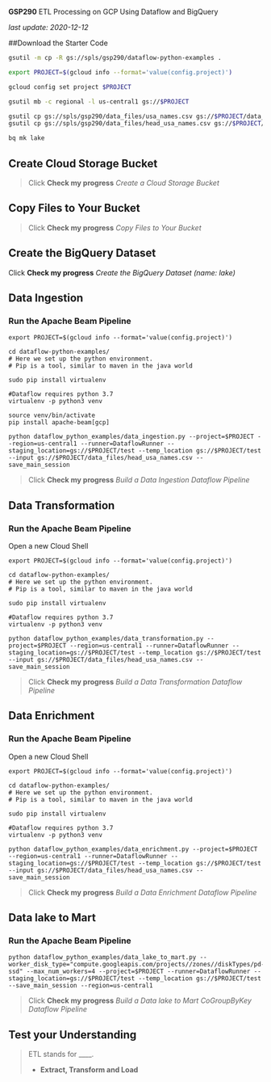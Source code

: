 **GSP290** ETL Processing on GCP Using Dataflow and BigQuery

_last update: 2020-12-12_

##Download the Starter Code

```bash
gsutil -m cp -R gs://spls/gsp290/dataflow-python-examples .

export PROJECT=$(gcloud info --format='value(config.project)')

gcloud config set project $PROJECT

gsutil mb -c regional -l us-central1 gs://$PROJECT

gsutil cp gs://spls/gsp290/data_files/usa_names.csv gs://$PROJECT/data_files/
gsutil cp gs://spls/gsp290/data_files/head_usa_names.csv gs://$PROJECT/data_files/

bq mk lake

```
## Create Cloud Storage Bucket

> Click **Check my progress** 
> *Create a Cloud Storage Bucket*

## Copy Files to Your Bucket

> Click **Check my progress**
> *Copy Files to Your Bucket*

## Create the BigQuery Dataset

Click **Check my progress** *Create the BigQuery Dataset (name: lake)*


## Data Ingestion
### Run the Apache Beam Pipeline

```
export PROJECT=$(gcloud info --format='value(config.project)')

cd dataflow-python-examples/
# Here we set up the python environment.
# Pip is a tool, similar to maven in the java world

sudo pip install virtualenv

#Dataflow requires python 3.7
virtualenv -p python3 venv

source venv/bin/activate
pip install apache-beam[gcp]

python dataflow_python_examples/data_ingestion.py --project=$PROJECT --region=us-central1 --runner=DataflowRunner --staging_location=gs://$PROJECT/test --temp_location gs://$PROJECT/test --input gs://$PROJECT/data_files/head_usa_names.csv --save_main_session

```

> Click **Check my progress**
> *Build a Data Ingestion Dataflow Pipeline*


## Data Transformation
### Run the Apache Beam Pipeline

Open a new Cloud Shell

```
export PROJECT=$(gcloud info --format='value(config.project)')

cd dataflow-python-examples/
# Here we set up the python environment.
# Pip is a tool, similar to maven in the java world

sudo pip install virtualenv

#Dataflow requires python 3.7
virtualenv -p python3 venv

python dataflow_python_examples/data_transformation.py --project=$PROJECT --region=us-central1 --runner=DataflowRunner --staging_location=gs://$PROJECT/test --temp_location gs://$PROJECT/test --input gs://$PROJECT/data_files/head_usa_names.csv --save_main_session

```

> Click **Check my progress**
> *Build a Data Transformation Dataflow Pipeline*

## Data Enrichment
### Run the Apache Beam Pipeline

Open a new Cloud Shell

```
export PROJECT=$(gcloud info --format='value(config.project)')

cd dataflow-python-examples/
# Here we set up the python environment.
# Pip is a tool, similar to maven in the java world

sudo pip install virtualenv

#Dataflow requires python 3.7
virtualenv -p python3 venv

python dataflow_python_examples/data_enrichment.py --project=$PROJECT --region=us-central1 --runner=DataflowRunner --staging_location=gs://$PROJECT/test --temp_location gs://$PROJECT/test --input gs://$PROJECT/data_files/head_usa_names.csv --save_main_session

```

> Click **Check my progress**
> *Build a Data Enrichment Dataflow Pipeline*

## Data lake to Mart
### Run the Apache Beam Pipeline

```
python dataflow_python_examples/data_lake_to_mart.py --worker_disk_type="compute.googleapis.com/projects//zones//diskTypes/pd-ssd" --max_num_workers=4 --project=$PROJECT --runner=DataflowRunner --staging_location=gs://$PROJECT/test --temp_location gs://$PROJECT/test --save_main_session --region=us-central1

```

> Click **Check my progress**
> *Build a Data lake to Mart CoGroupByKey Dataflow Pipeline*

## Test your Understanding

> ETL stands for ____.
> - **Extract, Transform and Load**
